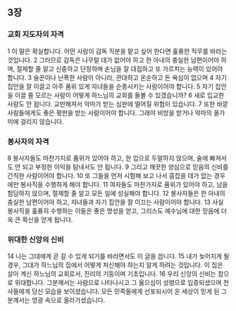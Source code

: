 ## 3장
### 교회 지도자의 자격
1 이 말은 확실합니다. 어떤 사람이 감독 직분을 맡고 싶어 한다면 훌륭한 직무를 바라는 것입니다.
2 그러므로 감독은 나무랄 데가 없어야 하고 한 아내의 충실한 남편이어야 하며, 절제할 줄 알고 신중하고 단정하며 손님을 잘 대접하고 또 가르치는 능력이 있어야 합니다.
3 술꾼이나 난폭한 사람이 아니라, 관대하고 온순하고 돈 욕심이 없으며
4 자기 집안을 잘 이끌고 아주 품위 있게 자녀들을 순종시키는 사람이어야 합니다.
5 자기 집안을 이끌 줄 모르는 사람이 어떻게 하느님의 교회를 돌볼 수 있겠습니까?
6 새로 입교한 사람도 안 됩니다. 교만해져서 악마가 받는 심판에 떨어질 위험이 있습니다.
7 또한 바깥 사람들에게도 좋은 평판을 받는 사람이어야 합니다. 그래야 비방을 받거나 악마의 올가미에 걸리지 않습니다.
### 봉사자의 자격
8 봉사자들도 마찬가지로 품위가 있어야 하고, 한 입으로 두말하지 않으며, 술에 빠져서도 안 되고 부정한 이익을 탐내서도 안 됩니다.
9 그리고 깨끗한 양심으로 믿음의 신비를 간직한 사람이어야 합니다.
10 또 그들을 먼저 시험해 보고 나서 흠잡을 데가 없는 경우에만 봉사직을 수행하게 해야 합니다.
11 여자들도 마찬가지로 품위가 있어야 하고, 남을 험담하지 않으며, 절제할 줄 알고 모든 일에 성실해야 합니다.
12 봉사자들은 한 아내의 충실한 남편이어야 하고, 자녀들과 자기 집안을 잘 이끄는 사람이어야 합니다.
13 사실 봉사직을 훌륭히 수행하는 이들은 좋은 명성을 얻고, 그리스도 예수님에 대한 믿음에 더욱 큰 확신을 얻게 됩니다.
### 위대한 신앙의 신비
14 나는 그대에게 곧 갈 수 있게 되기를 바라면서도 이 글을 씁니다.
15 내가 늦어지게 될 경우, 그대가 하느님의 집에서 어떻게 처신해야 하는지 알게 하려는 것입니다. 이 집은 살아 계신 하느님의 교회로서, 진리의 기둥이며 기초입니다.
16 우리 신앙의 신비는 참으로 위대합니다. 그분께서는 사람으로 나타나시고 그 옳으심이 성령으로 입증되셨으며 천사들에게 당신 모습을 보이셨습니다. 모든 민족들에게 선포되시어 온 세상이 믿게 된 그분께서는 영광 속으로 올라가셨습니다.
